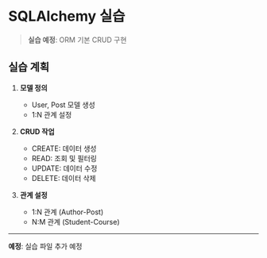 # SQLAlchemy 실습

> **실습 예정**: ORM 기본 CRUD 구현

## 실습 계획

1. **모델 정의**
   - User, Post 모델 생성
   - 1:N 관계 설정

2. **CRUD 작업**
   - CREATE: 데이터 생성
   - READ: 조회 및 필터링
   - UPDATE: 데이터 수정
   - DELETE: 데이터 삭제

3. **관계 설정**
   - 1:N 관계 (Author-Post)
   - N:M 관계 (Student-Course)

---

**예정**: 실습 파일 추가 예정
